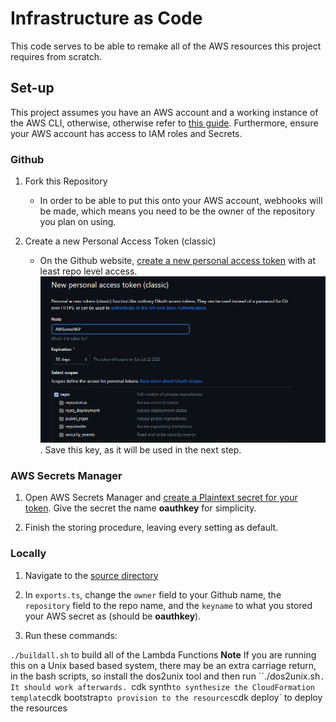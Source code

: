 # Infrastructure as Code

This code serves to be able to remake all of the AWS resources this project requires from scratch. 

## Set-up

This project assumes you have an AWS account and a working instance of the AWS CLI, otherwise, otherwise refer to [this guide](https://docs.aws.amazon.com/cli/latest/userguide/cli-chap-configure.html). Furthermore, ensure your AWS account has access to IAM roles and Secrets.

### Github
1. Fork this Repository
   - In order to be able to put this onto your AWS account, webhooks will be made, which means you need to be the owner of the repository you plan on using.

2. Create a new Personal Access Token (classic)
   - On the Github website, [create a new personal access token](https://www.theserverside.com/blog/Coffee-Talk-Java-News-Stories-and-Opinions/How-to-create-a-GitHub-Personal-Access-Token-example) with at least repo level access. ![This is repo level access](image.png). Save this key, as it will be used in the next step.

### AWS Secrets Manager
1. Open AWS Secrets Manager and [create a Plaintext secret for your token](https://docs.aws.amazon.com/secretsmanager/latest/userguide/create_secret.html). Give the secret the name **oauthkey** for simplicity.


2. Finish the storing procedure, leaving every setting as default.

### Locally
1. Navigate to the [source directory](lib/)

2. In ```exports.ts```, change the ```owner``` field to your Github name, the ```repository``` field to the repo name, and the ```keyname``` to what you stored your AWS secret as (should be **oauthkey**).

3. Run these commands:

`./buildall.sh` to build all of the Lambda Functions
**Note** If you are running this on a Unix based based system, there may be an extra carriage return, in the bash scripts, so install the dos2unix tool and then run ``./dos2unix.sh`. It should work afterwards.
`cdk synth` to synthesize the CloudFormation template
`cdk bootstrap` to provision to the resources
`cdk deploy` to deploy the resources


